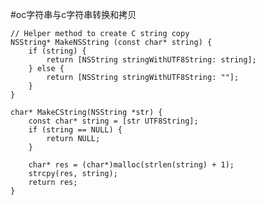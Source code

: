 #oc字符串与c字符串转换和拷贝

	// Helper method to create C string copy
	NSString* MakeNSString (const char* string) {
	    if (string) {
	        return [NSString stringWithUTF8String: string];
	    } else {
	        return [NSString stringWithUTF8String: ""];
	    }
	}

	char* MakeCString(NSString *str) {
	    const char* string = [str UTF8String];
	    if (string == NULL) {
	        return NULL;
	    }
	
	    char* res = (char*)malloc(strlen(string) + 1);
	    strcpy(res, string);
	    return res;
	}